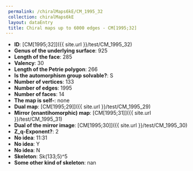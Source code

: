 ```yaml
--- 
 permalink: /chiralMaps6kE/CM_1995_32 
 collection: chiralMaps6kE
 layout: dataEntry
 title: Chiral maps up to 6000 edges - CM[1995;32]
---
```


- **ID**: [CM[1995;32]]({{ site.url }}/test/CM_1995_32)
- **Genus of the underlying surface**: 925
- **Length of the face**: 285
- **Valency**: 30
- **Length of the Petrie polygon**: 266
- **Is the automorphism group solvable?**: S
- **Number of vertices**: 133
- **Number of edges**: 1995
- **Number of faces**: 14
- **The map is self-**: none
- **Dual map**: [CM[1995;29]]({{ site.url }}/test/CM_1995_29)
- **Mirror (enantihomorphic) map**: [CM[1995;31]]({{ site.url }}/test/CM_1995_31)
- **Dual of the mirror image**: [CM[1995;30]]({{ site.url }}/test/CM_1995_30)
- **Z_q-Exponent?**: 2
- **No idea**:  11:31
- **No idea**: Y
- **No idea**: N
- **Skeleton**: Sk(133;5)^5
- **Some other kind of skeleton**: nan
